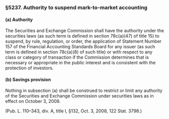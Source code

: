 ### §5237. Authority to suspend mark-to-market accounting ###

#### (a) Authority ####

The Securities and Exchange Commission shall have the authority under the securities laws (as such term is defined in section 78c(a)(47) of title 15) to suspend, by rule, regulation, or order, the application of Statement Number 157 of the Financial Accounting Standards Board for any issuer (as such term is defined in section 78c(a)(8) of such title) or with respect to any class or category of transaction if the Commission determines that is necessary or appropriate in the public interest and is consistent with the protection of investors.

#### (b) Savings provision ####

Nothing in subsection (a) shall be construed to restrict or limit any authority of the Securities and Exchange Commission under securities laws as in effect on October 3, 2008.

(Pub. L. 110–343, div. A, title I, §132, Oct. 3, 2008, 122 Stat. 3798.)